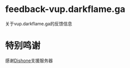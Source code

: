 # feedback-vup.darkflame.ga
关于vup.darkflame.ga的反馈信息

# 特别鸣谢
感谢[Dishone](https://github.com/Dishone)支援服务器
